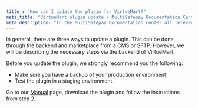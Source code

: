 ```yaml
---
title : "How can I update the plugin for VirtueMart?"
meta_title: "VirtueMart plugin update - MultiSafepay Documentation Center"
meta_description: "In the MultiSafepay Documentation Center all relevant information regarding our Plugins and API. As well as Support pages for Payment Method, Tools and General Questions. You can also find the contact details of our Support Team and Integration Team."
---
```


In general, there are three ways to update a plugin. This can be done through the backend and marketplace from a CMS or SFTP.
However, we will be describing the necessary steps via the backend of VirtueMart.

Before you update the plugin, we strongly recommend you the following:

* Make sure you have a backup of your production environment
* Test the plugin in a staging environment.

Go to our [Manual](/integrations/virtuemart/manual/) page, download the plugin and follow the instructions from step 2.